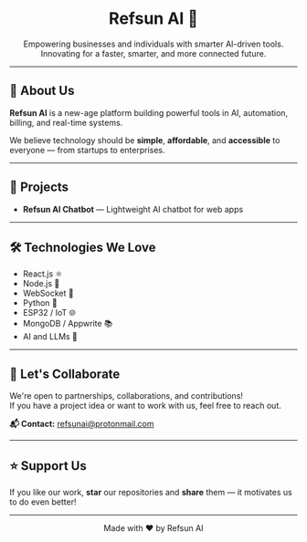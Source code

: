 <h1 align="center">Refsun AI 🚀</h1>

<p align="center">
Empowering businesses and individuals with smarter AI-driven tools.  
Innovating for a faster, smarter, and more connected future.
</p>

---

## 🌟 About Us

**Refsun AI** is a new-age platform building powerful tools in AI, automation, billing, and real-time systems.

We believe technology should be **simple**, **affordable**, and **accessible** to everyone — from startups to enterprises.

---

## 🚀 Projects

- **Refsun AI Chatbot** — Lightweight AI chatbot for web apps


---

## 🛠️ Technologies We Love

- React.js ⚛️
- Node.js 🚀
- WebSocket 📡
- Python 🐍
- ESP32 / IoT 🌐
- MongoDB / Appwrite 📚
- AI and LLMs 🤖

---

## 📢 Let's Collaborate

We're open to partnerships, collaborations, and contributions!  
If you have a project idea or want to work with us, feel free to reach out.

**📬 Contact:** refsunai@protonmail.com

---

## ⭐ Support Us

If you like our work, **star** our repositories and **share** them — it motivates us to do even better!

---

<p align="center">
  Made with ❤️ by Refsun AI
</p>
